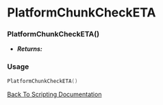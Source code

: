 # PlatformChunkCheckETA

### PlatformChunkCheckETA()
- ***Returns:*** 

### Usage

```Lua
PlatformChunkCheckETA()
```


[Back To Scripting Documentation](../README.md)
